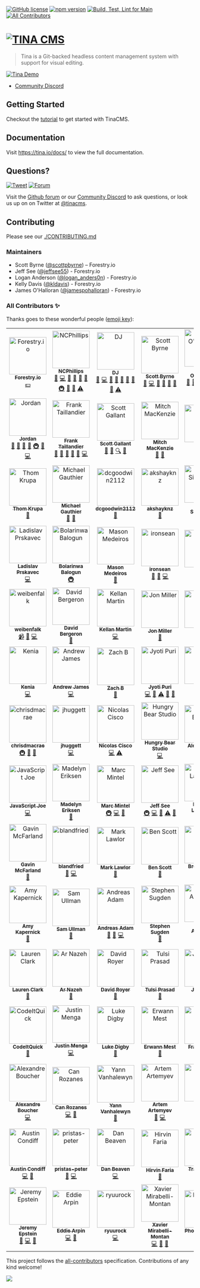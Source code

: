 [![GitHub license](https://img.shields.io/github/license/tinacms/tinacms?color=blue)](https://github.com/tinacms/tinacms/blob/main/LICENSE)
[![npm version](https://img.shields.io/npm/v/tinacms.svg?style=flat)](https://www.npmjs.com/package/tinacms)
[![Build, Test, Lint for Main](https://github.com/tinacms/tinacms/actions/workflows/main.yml/badge.svg?branch=main&event=push)](https://github.com/tinacms/tinacms/actions/workflows/main.yml)
[![All Contributors](https://img.shields.io/github/all-contributors/tinacms/tinacms?color=ec4815)](#contributors)

# [![TINA CMS](https://res.cloudinary.com/forestry-demo/image/upload/v1585234360/TinaCMS/TinaCMS.png 'Visit tinacms.org')](https://tina.io)

> Tina is a Git-backed headless content management system with support for visual editing.

[![Tina Demo](https://res.cloudinary.com/forestry-demo/video/upload/du_16,w_700,e_loop/v1571159974/tina-hero-demo.gif)](https://tina.io/)

- [Community Discord](https://discord.com/invite/zumN63Ybpf)

## Getting Started

Checkout the [tutorial](https://tina.io/docs/setup-overview/) to get started with TinaCMS.

## Documentation

Visit https://tina.io/docs/ to view the full documentation.

<!-- ## Development Process

See our [ROADMAP.md](https://github.com/tinacms/tinacms/blob/main/ROADMAP.md) to learn how the maintainers work. -->

## Questions?

[![Tweet](https://img.shields.io/twitter/url/http/shields.io.svg?style=social)](https://twitter.com/intent/tweet?url=https%3A%2F%2Ftinacms.org&text=I%20just%20checked%20out%20@tinacms%20on%20GitHub%20and%20it%20is%20sweet%21&hashtags=TinaCMS%2Cjamstack%2Cheadlesscms)
[![Forum](https://shields.io/github/discussions/tinacms/tinacms)](https://github.com/tinacms/tinacms/discussions)

Visit the [Github forum](https://github.com/tinacms/tinacms/discussions) or our [Community Discord](https://discord.com/invite/zumN63Ybpf) to ask questions, or look us up on on Twitter at [@tinacms](https://twitter.com/tinacms).

<!-- ## Changelog

Check the [CHANGELOG](./CHANGELOG.md) for the latest updates to TinaCMS.  -->

## Contributing

Please see our [./CONTRIBUTING.md](https://github.com/tinacms/tinacms/blob/main/CONTRIBUTING.md)

### Maintainers

- Scott Byrne ([@scottpbyrne](https://twitter.com/scottpbyrne)) – Forestry.io
- Jeff See ([@jeffsee55](https://github.com/jeffsee55)) - Forestry.io
- Logan Anderson ([@logan_anders0n](https://twitter.com/logan_anders0n)) - Forestry.io
- Kelly Davis ([@kldavis](https://github.com/kldavis4)) - Forestry.io
- James O'Halloran ([@jamespohalloran](https://github.com/jamespohalloran)) - Forestry.io


### All Contributors ✨

Thanks goes to these wonderful people ([emoji key](https://allcontributors.org/docs/en/emoji-key)):

<!-- ALL-CONTRIBUTORS-LIST:START - Do not remove or modify this section -->
<!-- prettier-ignore-start -->
<!-- markdownlint-disable -->
<table>
  <tbody>
    <tr>
      <td align="center"><a href="https://forestry.io"><img src="https://avatars3.githubusercontent.com/u/16868456?v=4?s=100" width="100px;" alt="Forestry.io"/><br /><sub><b>Forestry.io</b></sub></a><br /><a href="#financial-forestryio" title="Financial">💵</a></td>
      <td align="center"><a href="http://www.ncphi.com"><img src="https://avatars2.githubusercontent.com/u/824015?v=4?s=100" width="100px;" alt="NCPhillips"/><br /><sub><b>NCPhillips</b></sub></a><br /><a href="#projectManagement-ncphillips" title="Project Management">📆</a> <a href="https://github.com/tinacms/tinacms/commits?author=ncphillips" title="Code">💻</a> <a href="#blog-ncphillips" title="Blogposts">📝</a> <a href="https://github.com/tinacms/tinacms/issues?q=author%3Ancphillips" title="Bug reports">🐛</a> <a href="https://github.com/tinacms/tinacms/commits?author=ncphillips" title="Documentation">📖</a> <a href="#ideas-ncphillips" title="Ideas, Planning, & Feedback">🤔</a> <a href="#infra-ncphillips" title="Infrastructure (Hosting, Build-Tools, etc)">🚇</a> <a href="#maintenance-ncphillips" title="Maintenance">🚧</a> <a href="https://github.com/tinacms/tinacms/pulls?q=is%3Apr+reviewed-by%3Ancphillips" title="Reviewed Pull Requests">👀</a> <a href="https://github.com/tinacms/tinacms/commits?author=ncphillips" title="Tests">⚠️</a></td>
      <td align="center"><a href="https://github.com/dwalkr"><img src="https://avatars2.githubusercontent.com/u/15221702?v=4?s=100" width="100px;" alt="DJ"/><br /><sub><b>DJ</b></sub></a><br /><a href="#projectManagement-dwalkr" title="Project Management">📆</a> <a href="https://github.com/tinacms/tinacms/commits?author=dwalkr" title="Code">💻</a> <a href="#blog-dwalkr" title="Blogposts">📝</a> <a href="https://github.com/tinacms/tinacms/issues?q=author%3Adwalkr" title="Bug reports">🐛</a> <a href="https://github.com/tinacms/tinacms/commits?author=dwalkr" title="Documentation">📖</a> <a href="#ideas-dwalkr" title="Ideas, Planning, & Feedback">🤔</a> <a href="#maintenance-dwalkr" title="Maintenance">🚧</a> <a href="https://github.com/tinacms/tinacms/pulls?q=is%3Apr+reviewed-by%3Adwalkr" title="Reviewed Pull Requests">👀</a> <a href="https://github.com/tinacms/tinacms/commits?author=dwalkr" title="Tests">⚠️</a></td>
      <td align="center"><a href="http://scottbyrne.ca"><img src="https://avatars2.githubusercontent.com/u/5075484?v=4?s=100" width="100px;" alt="Scott Byrne"/><br /><sub><b>Scott Byrne</b></sub></a><br /><a href="#design-spbyrne" title="Design">🎨</a> <a href="https://github.com/tinacms/tinacms/commits?author=spbyrne" title="Code">💻</a> <a href="https://github.com/tinacms/tinacms/pulls?q=is%3Apr+reviewed-by%3Aspbyrne" title="Reviewed Pull Requests">👀</a> <a href="#maintenance-spbyrne" title="Maintenance">🚧</a> <a href="https://github.com/tinacms/tinacms/commits?author=spbyrne" title="Documentation">📖</a> <a href="#blog-spbyrne" title="Blogposts">📝</a></td>
      <td align="center"><a href="https://github.com/jamespohalloran"><img src="https://avatars1.githubusercontent.com/u/3323181?v=4?s=100" width="100px;" alt="James O'Halloran"/><br /><sub><b>James O'Halloran</b></sub></a><br /><a href="#projectManagement-jamespohalloran" title="Project Management">📆</a> <a href="https://github.com/tinacms/tinacms/issues?q=author%3Ajamespohalloran" title="Bug reports">🐛</a> <a href="#ideas-jamespohalloran" title="Ideas, Planning, & Feedback">🤔</a> <a href="#maintenance-jamespohalloran" title="Maintenance">🚧</a> <a href="https://github.com/tinacms/tinacms/pulls?q=is%3Apr+reviewed-by%3Ajamespohalloran" title="Reviewed Pull Requests">👀</a> <a href="https://github.com/tinacms/tinacms/commits?author=jamespohalloran" title="Tests">⚠️</a> <a href="https://github.com/tinacms/tinacms/commits?author=jamespohalloran" title="Code">💻</a> <a href="#blog-jamespohalloran" title="Blogposts">📝</a></td>
      <td align="center"><a href="http://www.kendallstrautman.com/"><img src="https://avatars3.githubusercontent.com/u/36613477?v=4?s=100" width="100px;" alt="Kendall Strautman"/><br /><sub><b>Kendall Strautman</b></sub></a><br /><a href="#design-kendallstrautman" title="Design">🎨</a> <a href="#projectManagement-kendallstrautman" title="Project Management">📆</a> <a href="https://github.com/tinacms/tinacms/issues?q=author%3Akendallstrautman" title="Bug reports">🐛</a> <a href="#ideas-kendallstrautman" title="Ideas, Planning, & Feedback">🤔</a> <a href="#maintenance-kendallstrautman" title="Maintenance">🚧</a> <a href="#talk-kendallstrautman" title="Talks">📢</a> <a href="https://github.com/tinacms/tinacms/pulls?q=is%3Apr+reviewed-by%3Akendallstrautman" title="Reviewed Pull Requests">👀</a> <a href="https://github.com/tinacms/tinacms/commits?author=kendallstrautman" title="Code">💻</a> <a href="#blog-kendallstrautman" title="Blogposts">📝</a></td>
      <td align="center"><a href="http://itsnwa.com"><img src="https://avatars1.githubusercontent.com/u/19958806?v=4?s=100" width="100px;" alt="Nichlas Wærnes Andersen"/><br /><sub><b>Nichlas Wærnes Andersen</b></sub></a><br /><a href="https://github.com/tinacms/tinacms/commits?author=itsnwa" title="Code">💻</a> <a href="#design-itsnwa" title="Design">🎨</a> <a href="#ideas-itsnwa" title="Ideas, Planning, & Feedback">🤔</a></td>
    </tr>
    <tr>
      <td align="center"><a href="https://github.com/jpatters"><img src="https://avatars1.githubusercontent.com/u/195614?v=4?s=100" width="100px;" alt="Jordan"/><br /><sub><b>Jordan</b></sub></a><br /><a href="#projectManagement-jpatters" title="Project Management">📆</a> <a href="#talk-jpatters" title="Talks">📢</a> <a href="#ideas-jpatters" title="Ideas, Planning, & Feedback">🤔</a> <a href="https://github.com/tinacms/tinacms/issues?q=author%3Ajpatters" title="Bug reports">🐛</a> <a href="#infra-jpatters" title="Infrastructure (Hosting, Build-Tools, etc)">🚇</a> <a href="https://github.com/tinacms/tinacms/commits?author=jpatters" title="Documentation">📖</a> <a href="https://github.com/tinacms/tinacms/commits?author=jpatters" title="Code">💻</a></td>
      <td align="center"><a href="https://frank.taillandier.me"><img src="https://avatars3.githubusercontent.com/u/103008?v=4?s=100" width="100px;" alt="Frank Taillandier"/><br /><sub><b>Frank Taillandier</b></sub></a><br /><a href="https://github.com/tinacms/tinacms/pulls?q=is%3Apr+reviewed-by%3ADirtyF" title="Reviewed Pull Requests">👀</a> <a href="https://github.com/tinacms/tinacms/commits?author=DirtyF" title="Documentation">📖</a> <a href="#projectManagement-DirtyF" title="Project Management">📆</a> <a href="#userTesting-DirtyF" title="User Testing">📓</a> <a href="https://github.com/tinacms/tinacms/issues?q=author%3ADirtyF" title="Bug reports">🐛</a> <a href="https://github.com/tinacms/tinacms/commits?author=DirtyF" title="Code">💻</a></td>
      <td align="center"><a href="http://forestry.io"><img src="https://avatars0.githubusercontent.com/u/776019?v=4?s=100" width="100px;" alt="Scott Gallant"/><br /><sub><b>Scott Gallant</b></sub></a><br /><a href="https://github.com/tinacms/tinacms/commits?author=scottgallant" title="Documentation">📖</a> <a href="#talk-scottgallant" title="Talks">📢</a> <a href="#fundingFinding-scottgallant" title="Funding Finding">🔍</a> <a href="#blog-scottgallant" title="Blogposts">📝</a></td>
      <td align="center"><a href="http://www.mitchmac.com"><img src="https://avatars2.githubusercontent.com/u/618212?v=4?s=100" width="100px;" alt="Mitch MacKenzie"/><br /><sub><b>Mitch MacKenzie</b></sub></a><br /><a href="#userTesting-mitchmac" title="User Testing">📓</a> <a href="#blog-mitchmac" title="Blogposts">📝</a></td>
      <td align="center"><a href="https://github.com/zacchg"><img src="https://avatars2.githubusercontent.com/u/46639997?v=4?s=100" width="100px;" alt="zacchg"/><br /><sub><b>zacchg</b></sub></a><br /><a href="#userTesting-zacchg" title="User Testing">📓</a></td>
      <td align="center"><a href="https://github.com/lyleunderwood"><img src="https://avatars0.githubusercontent.com/u/605824?v=4?s=100" width="100px;" alt="Lyle Underwood"/><br /><sub><b>Lyle Underwood</b></sub></a><br /><a href="https://github.com/tinacms/tinacms/issues?q=author%3Alyleunderwood" title="Bug reports">🐛</a> <a href="https://github.com/tinacms/tinacms/commits?author=lyleunderwood" title="Code">💻</a></td>
      <td align="center"><a href="https://github.com/Laura1111999"><img src="https://avatars3.githubusercontent.com/u/38682924?v=4?s=100" width="100px;" alt="Laura1111999"/><br /><sub><b>Laura1111999</b></sub></a><br /><a href="https://github.com/tinacms/tinacms/commits?author=Laura1111999" title="Documentation">📖</a></td>
    </tr>
    <tr>
      <td align="center"><a href="https://www.thomkrupa.com"><img src="https://avatars2.githubusercontent.com/u/8614811?v=4?s=100" width="100px;" alt="Thom Krupa"/><br /><sub><b>Thom Krupa</b></sub></a><br /><a href="#userTesting-thomkrupa" title="User Testing">📓</a></td>
      <td align="center"><a href="https://twitter.com/hypertextmike"><img src="https://avatars1.githubusercontent.com/u/120511?v=4?s=100" width="100px;" alt="Michael Gauthier"/><br /><sub><b>Michael Gauthier</b></sub></a><br /><a href="#userTesting-gauthierm" title="User Testing">📓</a> <a href="https://github.com/tinacms/tinacms/commits?author=gauthierm" title="Documentation">📖</a></td>
      <td align="center"><a href="https://github.com/dcgoodwin2112"><img src="https://avatars1.githubusercontent.com/u/4554388?v=4?s=100" width="100px;" alt="dcgoodwin2112"/><br /><sub><b>dcgoodwin2112</b></sub></a><br /><a href="https://github.com/tinacms/tinacms/commits?author=dcgoodwin2112" title="Documentation">📖</a></td>
      <td align="center"><a href="https://github.com/akshayknz"><img src="https://avatars3.githubusercontent.com/u/25759518?v=4?s=100" width="100px;" alt="akshayknz"/><br /><sub><b>akshayknz</b></sub></a><br /><a href="https://github.com/tinacms/tinacms/commits?author=akshayknz" title="Documentation">📖</a></td>
      <td align="center"><a href="http://www.10up.com"><img src="https://avatars0.githubusercontent.com/u/2676022?v=4?s=100" width="100px;" alt="Adam Silverstein"/><br /><sub><b>Adam Silverstein</b></sub></a><br /><a href="https://github.com/tinacms/tinacms/commits?author=adamsilverstein" title="Documentation">📖</a></td>
      <td align="center"><a href="http://www.bradmcgonigle.com"><img src="https://avatars0.githubusercontent.com/u/115338?v=4?s=100" width="100px;" alt="Brad McGonigle"/><br /><sub><b>Brad McGonigle</b></sub></a><br /><a href="https://github.com/tinacms/tinacms/commits?author=BradMcGonigle" title="Code">💻</a></td>
      <td align="center"><a href="http://jake.cx"><img src="https://avatars2.githubusercontent.com/u/601264?v=4?s=100" width="100px;" alt="Jake Coxon"/><br /><sub><b>Jake Coxon</b></sub></a><br /><a href="https://github.com/tinacms/tinacms/commits?author=JakeCoxon" title="Code">💻</a></td>
    </tr>
    <tr>
      <td align="center"><a href="http://www.prskavec.net"><img src="https://avatars3.githubusercontent.com/u/100356?v=4?s=100" width="100px;" alt="Ladislav Prskavec"/><br /><sub><b>Ladislav Prskavec</b></sub></a><br /><a href="https://github.com/tinacms/tinacms/commits?author=abtris" title="Code">💻</a></td>
      <td align="center"><a href="https://github.com/bolariin"><img src="https://avatars1.githubusercontent.com/u/24629960?v=4?s=100" width="100px;" alt="Bolarinwa Balogun"/><br /><sub><b>Bolarinwa Balogun</b></sub></a><br /><a href="#infra-bolariin" title="Infrastructure (Hosting, Build-Tools, etc)">🚇</a></td>
      <td align="center"><a href="http://metamas.com"><img src="https://avatars2.githubusercontent.com/u/2520253?v=4?s=100" width="100px;" alt="Mason Medeiros"/><br /><sub><b>Mason Medeiros</b></sub></a><br /><a href="#userTesting-metamas" title="User Testing">📓</a></td>
      <td align="center"><a href="https://github.com/IronSean"><img src="https://avatars3.githubusercontent.com/u/1960190?v=4?s=100" width="100px;" alt="ironsean"/><br /><sub><b>ironsean</b></sub></a><br /><a href="#userTesting-IronSean" title="User Testing">📓</a> <a href="https://github.com/tinacms/tinacms/commits?author=IronSean" title="Documentation">📖</a> <a href="https://github.com/tinacms/tinacms/commits?author=IronSean" title="Code">💻</a></td>
      <td align="center"><a href="https://github.com/kypp"><img src="https://avatars1.githubusercontent.com/u/4457071?v=4?s=100" width="100px;" alt="kyp"/><br /><sub><b>kyp</b></sub></a><br /><a href="https://github.com/tinacms/tinacms/issues?q=author%3Akypp" title="Bug reports">🐛</a></td>
      <td align="center"><a href="https://github.com/smashercosmo"><img src="https://avatars0.githubusercontent.com/u/273283?v=4?s=100" width="100px;" alt="Vladislav Shkodin"/><br /><sub><b>Vladislav Shkodin</b></sub></a><br /><a href="https://github.com/tinacms/tinacms/issues?q=author%3Asmashercosmo" title="Bug reports">🐛</a></td>
      <td align="center"><a href="https://github.com/maciekgrzybek"><img src="https://avatars2.githubusercontent.com/u/16546428?v=4?s=100" width="100px;" alt="maciek_grzybek"/><br /><sub><b>maciek_grzybek</b></sub></a><br /><a href="#ideas-maciekgrzybek" title="Ideas, Planning, & Feedback">🤔</a> <a href="https://github.com/tinacms/tinacms/commits?author=maciekgrzybek" title="Code">💻</a> <a href="#infra-maciekgrzybek" title="Infrastructure (Hosting, Build-Tools, etc)">🚇</a></td>
    </tr>
    <tr>
      <td align="center"><a href="https://github.com/weibenfalk"><img src="https://avatars1.githubusercontent.com/u/11212270?v=4?s=100" width="100px;" alt="weibenfalk"/><br /><sub><b>weibenfalk</b></sub></a><br /><a href="#video-weibenfalk" title="Videos">📹</a> <a href="#blog-weibenfalk" title="Blogposts">📝</a> <a href="https://github.com/tinacms/tinacms/commits?author=weibenfalk" title="Code">💻</a></td>
      <td align="center"><a href="https://github.com/SceptreData"><img src="https://avatars2.githubusercontent.com/u/15841748?v=4?s=100" width="100px;" alt="David Bergeron"/><br /><sub><b>David Bergeron</b></sub></a><br /><a href="https://github.com/tinacms/tinacms/issues?q=author%3ASceptreData" title="Bug reports">🐛</a></td>
      <td align="center"><a href="http://kellanmartin.com"><img src="https://avatars1.githubusercontent.com/u/17299952?v=4?s=100" width="100px;" alt="Kellan Martin"/><br /><sub><b>Kellan Martin</b></sub></a><br /><a href="https://github.com/tinacms/tinacms/commits?author=Spraynard" title="Code">💻</a></td>
      <td align="center"><a href="https://github.com/jonmiller0"><img src="https://avatars1.githubusercontent.com/u/22771842?v=4?s=100" width="100px;" alt="Jon Miller"/><br /><sub><b>Jon Miller</b></sub></a><br /><a href="#ideas-jonmiller0" title="Ideas, Planning, & Feedback">🤔</a></td>
      <td align="center"><a href="https://pcast01.github.io/"><img src="https://avatars1.githubusercontent.com/u/1172644?v=4?s=100" width="100px;" alt="Paul"/><br /><sub><b>Paul</b></sub></a><br /><a href="https://github.com/tinacms/tinacms/issues?q=author%3Apcast01" title="Bug reports">🐛</a></td>
      <td align="center"><a href="https://github.com/chriswillsflannery"><img src="https://avatars3.githubusercontent.com/u/6463453?v=4?s=100" width="100px;" alt="Chris Flannery"/><br /><sub><b>Chris Flannery</b></sub></a><br /><a href="https://github.com/tinacms/tinacms/commits?author=chriswillsflannery" title="Code">💻</a> <a href="https://github.com/tinacms/tinacms/commits?author=chriswillsflannery" title="Documentation">📖</a></td>
      <td align="center"><a href="https://github.com/JeffersonBledsoe"><img src="https://avatars1.githubusercontent.com/u/30210785?v=4?s=100" width="100px;" alt="Jefferson Bledsoe"/><br /><sub><b>Jefferson Bledsoe</b></sub></a><br /><a href="https://github.com/tinacms/tinacms/commits?author=JeffersonBledsoe" title="Tests">⚠️</a> <a href="https://github.com/tinacms/tinacms/commits?author=JeffersonBledsoe" title="Documentation">📖</a></td>
    </tr>
    <tr>
      <td align="center"><a href="https://github.com/kenniaa"><img src="https://avatars2.githubusercontent.com/u/14225265?v=4?s=100" width="100px;" alt="Kenia"/><br /><sub><b>Kenia</b></sub></a><br /><a href="https://github.com/tinacms/tinacms/commits?author=kenniaa" title="Code">💻</a></td>
      <td align="center"><a href="https://andrewjames.dev"><img src="https://avatars3.githubusercontent.com/u/13269277?v=4?s=100" width="100px;" alt="Andrew James"/><br /><sub><b>Andrew James</b></sub></a><br /><a href="https://github.com/tinacms/tinacms/commits?author=andrew-t-james" title="Code">💻</a></td>
      <td align="center"><a href="https://github.com/brooksztb"><img src="https://avatars3.githubusercontent.com/u/31398142?v=4?s=100" width="100px;" alt="Zach B"/><br /><sub><b>Zach B</b></sub></a><br /><a href="#talk-brooksztb" title="Talks">📢</a></td>
      <td align="center"><a href="https://github.com/jpuri"><img src="https://avatars0.githubusercontent.com/u/2182307?v=4?s=100" width="100px;" alt="Jyoti Puri"/><br /><sub><b>Jyoti Puri</b></sub></a><br /><a href="https://github.com/tinacms/tinacms/commits?author=jpuri" title="Code">💻</a> <a href="https://github.com/tinacms/tinacms/pulls?q=is%3Apr+reviewed-by%3Ajpuri" title="Reviewed Pull Requests">👀</a> <a href="https://github.com/tinacms/tinacms/commits?author=jpuri" title="Tests">⚠️</a> <a href="#maintenance-jpuri" title="Maintenance">🚧</a> <a href="https://github.com/tinacms/tinacms/issues?q=author%3Ajpuri" title="Bug reports">🐛</a></td>
      <td align="center"><a href="https://github.com/nibtime"><img src="https://avatars2.githubusercontent.com/u/52962482?v=4?s=100" width="100px;" alt="nibtime"/><br /><sub><b>nibtime</b></sub></a><br /><a href="https://github.com/tinacms/tinacms/commits?author=nibtime" title="Code">💻</a> <a href="https://github.com/tinacms/tinacms/issues?q=author%3Anibtime" title="Bug reports">🐛</a></td>
      <td align="center"><a href="http://doyoubuzz.com/johan-soulet"><img src="https://avatars0.githubusercontent.com/u/2269599?v=4?s=100" width="100px;" alt="Johan Soulet"/><br /><sub><b>Johan Soulet</b></sub></a><br /><a href="https://github.com/tinacms/tinacms/commits?author=jsoulet" title="Code">💻</a> <a href="https://github.com/tinacms/tinacms/issues?q=author%3Ajsoulet" title="Bug reports">🐛</a></td>
      <td align="center"><a href="https://github.com/cleitonper"><img src="https://avatars1.githubusercontent.com/u/13934790?v=4?s=100" width="100px;" alt="Cleiton Pereira"/><br /><sub><b>Cleiton Pereira</b></sub></a><br /><a href="https://github.com/tinacms/tinacms/issues?q=author%3Acleitonper" title="Bug reports">🐛</a> <a href="#ideas-cleitonper" title="Ideas, Planning, & Feedback">🤔</a></td>
    </tr>
    <tr>
      <td align="center"><a href="https://github.com/chrisdmacrae"><img src="https://avatars2.githubusercontent.com/u/6855186?v=4?s=100" width="100px;" alt="chrisdmacrae"/><br /><sub><b>chrisdmacrae</b></sub></a><br /><a href="#infra-chrisdmacrae" title="Infrastructure (Hosting, Build-Tools, etc)">🚇</a> <a href="#question-chrisdmacrae" title="Answering Questions">💬</a> <a href="#ideas-chrisdmacrae" title="Ideas, Planning, & Feedback">🤔</a></td>
      <td align="center"><a href="https://github.com/jhuggett"><img src="https://avatars2.githubusercontent.com/u/59655877?v=4?s=100" width="100px;" alt="jhuggett"/><br /><sub><b>jhuggett</b></sub></a><br /><a href="https://github.com/tinacms/tinacms/commits?author=jhuggett" title="Code">💻</a></td>
      <td align="center"><a href="https://www.nckweb.com.ar"><img src="https://avatars0.githubusercontent.com/u/174561?v=4?s=100" width="100px;" alt="Nicolas Cisco"/><br /><sub><b>Nicolas Cisco</b></sub></a><br /><a href="https://github.com/tinacms/tinacms/commits?author=NickCis" title="Code">💻</a> <a href="https://github.com/tinacms/tinacms/commits?author=NickCis" title="Tests">⚠️</a></td>
      <td align="center"><a href="https://www.hungrybearstudio.com/"><img src="https://avatars1.githubusercontent.com/u/22930449?v=4?s=100" width="100px;" alt="Hungry Bear Studio"/><br /><sub><b>Hungry Bear Studio</b></sub></a><br /><a href="https://github.com/tinacms/tinacms/commits?author=molebox" title="Code">💻</a></td>
      <td align="center"><a href="https://github.com/alexbarbato"><img src="https://avatars1.githubusercontent.com/u/23562192?v=4?s=100" width="100px;" alt="Alex Barbato"/><br /><sub><b>Alex Barbato</b></sub></a><br /><a href="https://github.com/tinacms/tinacms/commits?author=alexbarbato" title="Code">💻</a></td>
      <td align="center"><a href="http://danitulp.nl"><img src="https://avatars3.githubusercontent.com/u/18421761?v=4?s=100" width="100px;" alt="Dani Tulp"/><br /><sub><b>Dani Tulp</b></sub></a><br /><a href="https://github.com/tinacms/tinacms/commits?author=DaniTulp" title="Code">💻</a> <a href="#ideas-DaniTulp" title="Ideas, Planning, & Feedback">🤔</a> <a href="https://github.com/tinacms/tinacms/commits?author=DaniTulp" title="Documentation">📖</a></td>
      <td align="center"><a href="https://github.com/PaulBunker"><img src="https://avatars1.githubusercontent.com/u/1537408?v=4?s=100" width="100px;" alt="PaulBunker"/><br /><sub><b>PaulBunker</b></sub></a><br /><a href="https://github.com/tinacms/tinacms/commits?author=PaulBunker" title="Code">💻</a></td>
    </tr>
    <tr>
      <td align="center"><a href="https://joeprevite.com"><img src="https://avatars3.githubusercontent.com/u/3806031?v=4?s=100" width="100px;" alt="JavaScript Joe"/><br /><sub><b>JavaScript Joe</b></sub></a><br /><a href="https://github.com/tinacms/tinacms/commits?author=jsjoeio" title="Code">💻</a></td>
      <td align="center"><a href="https://www.madelyneriksen.com"><img src="https://avatars3.githubusercontent.com/u/36825510?v=4?s=100" width="100px;" alt="Madelyn Eriksen"/><br /><sub><b>Madelyn Eriksen</b></sub></a><br /><a href="#blog-madelyneriksen" title="Blogposts">📝</a></td>
      <td align="center"><a href="http://www.mintel.me"><img src="https://avatars1.githubusercontent.com/u/4574612?v=4?s=100" width="100px;" alt="Marc Mintel"/><br /><sub><b>Marc Mintel</b></sub></a><br /><a href="#infra-mmintel" title="Infrastructure (Hosting, Build-Tools, etc)">🚇</a> <a href="https://github.com/tinacms/tinacms/commits?author=mmintel" title="Code">💻</a> <a href="https://github.com/tinacms/tinacms/issues?q=author%3Ammintel" title="Bug reports">🐛</a></td>
      <td align="center"><a href="http://forestry.io"><img src="https://avatars3.githubusercontent.com/u/5414297?v=4?s=100" width="100px;" alt="Jeff See"/><br /><sub><b>Jeff See</b></sub></a><br /><a href="#infra-jeffsee55" title="Infrastructure (Hosting, Build-Tools, etc)">🚇</a> <a href="https://github.com/tinacms/tinacms/commits?author=jeffsee55" title="Code">💻</a> <a href="#maintenance-jeffsee55" title="Maintenance">🚧</a> <a href="https://github.com/tinacms/tinacms/commits?author=jeffsee55" title="Tests">⚠️</a> <a href="https://github.com/tinacms/tinacms/pulls?q=is%3Apr+reviewed-by%3Ajeffsee55" title="Reviewed Pull Requests">👀</a></td>
      <td align="center"><a href="https://github.com/blandfried-magellan"><img src="https://avatars3.githubusercontent.com/u/38441047?v=4?s=100" width="100px;" alt="Brandon Landfried"/><br /><sub><b>Brandon Landfried</b></sub></a><br /><a href="https://github.com/tinacms/tinacms/issues?q=author%3Ablandfried-magellan" title="Bug reports">🐛</a></td>
      <td align="center"><a href="https://github.com/chaddjohnson"><img src="https://avatars0.githubusercontent.com/u/676134?v=4?s=100" width="100px;" alt="Chad Johnson"/><br /><sub><b>Chad Johnson</b></sub></a><br /><a href="https://github.com/tinacms/tinacms/issues?q=author%3Achaddjohnson" title="Bug reports">🐛</a></td>
      <td align="center"><a href="https://xoe.solutions"><img src="https://avatars0.githubusercontent.com/u/7548295?v=4?s=100" width="100px;" alt="David Arnold"/><br /><sub><b>David Arnold</b></sub></a><br /><a href="#ideas-blaggacao" title="Ideas, Planning, & Feedback">🤔</a></td>
    </tr>
    <tr>
      <td align="center"><a href="https://gavinmcfarland.co.uk/"><img src="https://avatars1.githubusercontent.com/u/5551?v=4?s=100" width="100px;" alt="Gavin McFarland"/><br /><sub><b>Gavin McFarland</b></sub></a><br /><a href="https://github.com/tinacms/tinacms/issues?q=author%3Alimitlessloop" title="Bug reports">🐛</a></td>
      <td align="center"><a href="https://github.com/blandfried"><img src="https://avatars1.githubusercontent.com/u/1953556?v=4?s=100" width="100px;" alt="blandfried"/><br /><sub><b>blandfried</b></sub></a><br /><a href="https://github.com/tinacms/tinacms/issues?q=author%3Ablandfried" title="Bug reports">🐛</a> <a href="https://github.com/tinacms/tinacms/commits?author=blandfried" title="Code">💻</a></td>
      <td align="center"><a href="https://github.com/marklawlor"><img src="https://avatars1.githubusercontent.com/u/3946701?v=4?s=100" width="100px;" alt="Mark Lawlor"/><br /><sub><b>Mark Lawlor</b></sub></a><br /><a href="#ideas-marklawlor" title="Ideas, Planning, & Feedback">🤔</a></td>
      <td align="center"><a href="https://github.com/BPScott"><img src="https://avatars0.githubusercontent.com/u/227292?v=4?s=100" width="100px;" alt="Ben Scott"/><br /><sub><b>Ben Scott</b></sub></a><br /><a href="https://github.com/tinacms/tinacms/pulls?q=is%3Apr+reviewed-by%3ABPScott" title="Reviewed Pull Requests">👀</a></td>
      <td align="center"><a href="https://github.com/mittonface"><img src="https://avatars2.githubusercontent.com/u/5082908?v=4?s=100" width="100px;" alt="Brent Mitton"/><br /><sub><b>Brent Mitton</b></sub></a><br /><a href="https://github.com/tinacms/tinacms/commits?author=mittonface" title="Code">💻</a> <a href="https://github.com/tinacms/tinacms/commits?author=mittonface" title="Documentation">📖</a></td>
      <td align="center"><a href="https://github.com/clnmcgrw"><img src="https://avatars2.githubusercontent.com/u/5896972?v=4?s=100" width="100px;" alt="Colin McGraw"/><br /><sub><b>Colin McGraw</b></sub></a><br /><a href="https://github.com/tinacms/tinacms/commits?author=clnmcgrw" title="Documentation">📖</a></td>
      <td align="center"><a href="https://bshack.dev"><img src="https://avatars0.githubusercontent.com/u/1447644?v=4?s=100" width="100px;" alt="Brandon Shackelford"/><br /><sub><b>Brandon Shackelford</b></sub></a><br /><a href="https://github.com/tinacms/tinacms/commits?author=bshackelford" title="Code">💻</a> <a href="https://github.com/tinacms/tinacms/issues?q=author%3Abshackelford" title="Bug reports">🐛</a></td>
    </tr>
    <tr>
      <td align="center"><a href="https://amyskapers.dev"><img src="https://avatars2.githubusercontent.com/u/15953185?v=4?s=100" width="100px;" alt="Amy Kapernick"/><br /><sub><b>Amy Kapernick</b></sub></a><br /><a href="https://github.com/tinacms/tinacms/issues?q=author%3Aamykapernick" title="Bug reports">🐛</a></td>
      <td align="center"><a href="http://samullman.com"><img src="https://avatars3.githubusercontent.com/u/10147333?v=4?s=100" width="100px;" alt="Sam Ullman"/><br /><sub><b>Sam Ullman</b></sub></a><br /><a href="https://github.com/tinacms/tinacms/issues?q=author%3Asamullman" title="Bug reports">🐛</a></td>
      <td align="center"><a href="https://pixelmord.github.io"><img src="https://avatars2.githubusercontent.com/u/224168?v=4?s=100" width="100px;" alt="Andreas Adam"/><br /><sub><b>Andreas Adam</b></sub></a><br /><a href="#ideas-pixelmord" title="Ideas, Planning, & Feedback">🤔</a> <a href="https://github.com/tinacms/tinacms/commits?author=pixelmord" title="Documentation">📖</a> <a href="https://github.com/tinacms/tinacms/commits?author=pixelmord" title="Code">💻</a></td>
      <td align="center"><a href="http://stephensugden.com"><img src="https://avatars3.githubusercontent.com/u/82634?v=4?s=100" width="100px;" alt="Stephen Sugden"/><br /><sub><b>Stephen Sugden</b></sub></a><br /><a href="https://github.com/tinacms/tinacms/commits?author=grncdr" title="Documentation">📖</a></td>
      <td align="center"><a href="https://www.logan.bio"><img src="https://avatars2.githubusercontent.com/u/43075109?v=4?s=100" width="100px;" alt="Logan Anderson"/><br /><sub><b>Logan Anderson</b></sub></a><br /><a href="https://github.com/tinacms/tinacms/commits?author=logan-anderson" title="Code">💻</a></td>
      <td align="center"><a href="https://github.com/isabellabrookes"><img src="https://avatars1.githubusercontent.com/u/12928252?v=4?s=100" width="100px;" alt="Isabella Brookes"/><br /><sub><b>Isabella Brookes</b></sub></a><br /><a href="https://github.com/tinacms/tinacms/commits?author=isabellabrookes" title="Code">💻</a></td>
      <td align="center"><a href="https://github.com/sakulstra"><img src="https://avatars3.githubusercontent.com/u/4396533?v=4?s=100" width="100px;" alt="Lukas Strassel"/><br /><sub><b>Lukas Strassel</b></sub></a><br /><a href="https://github.com/tinacms/tinacms/commits?author=sakulstra" title="Code">💻</a> <a href="https://github.com/tinacms/tinacms/commits?author=sakulstra" title="Documentation">📖</a></td>
    </tr>
    <tr>
      <td align="center"><a href="http://laurenclark.io"><img src="https://avatars1.githubusercontent.com/u/5822683?v=4?s=100" width="100px;" alt="Lauren Clark"/><br /><sub><b>Lauren Clark</b></sub></a><br /><a href="https://github.com/tinacms/tinacms/commits?author=laurenclark" title="Documentation">📖</a></td>
      <td align="center"><a href="http://Nazeh.me"><img src="https://avatars0.githubusercontent.com/u/40009100?v=4?s=100" width="100px;" alt="Ar Nazeh"/><br /><sub><b>Ar Nazeh</b></sub></a><br /><a href="https://github.com/tinacms/tinacms/commits?author=Nazeh" title="Documentation">📖</a></td>
      <td align="center"><a href="https://www.davidroyer.me/"><img src="https://avatars3.githubusercontent.com/u/8834693?v=4?s=100" width="100px;" alt="David Royer"/><br /><sub><b>David Royer</b></sub></a><br /><a href="https://github.com/tinacms/tinacms/commits?author=davidroyer" title="Documentation">📖</a></td>
      <td align="center"><a href="http://heytulsiprasad.now.sh"><img src="https://avatars2.githubusercontent.com/u/52394293?v=4?s=100" width="100px;" alt="Tulsi Prasad"/><br /><sub><b>Tulsi Prasad</b></sub></a><br /><a href="https://github.com/tinacms/tinacms/commits?author=heytulsiprasad" title="Documentation">📖</a></td>
      <td align="center"><a href="https://jan.vlnas.cz/"><img src="https://avatars3.githubusercontent.com/u/616767?v=4?s=100" width="100px;" alt="Jan Vlnas"/><br /><sub><b>Jan Vlnas</b></sub></a><br /><a href="https://github.com/tinacms/tinacms/commits?author=jnv" title="Documentation">📖</a></td>
      <td align="center"><a href="http://www.omarcostahamido.com"><img src="https://avatars0.githubusercontent.com/u/18335360?v=4?s=100" width="100px;" alt="Omar Costa Hamido"/><br /><sub><b>Omar Costa Hamido</b></sub></a><br /><a href="https://github.com/tinacms/tinacms/commits?author=omarcostahamido" title="Documentation">📖</a> <a href="https://github.com/tinacms/tinacms/issues?q=author%3Aomarcostahamido" title="Bug reports">🐛</a></td>
      <td align="center"><a href="https://kedskeds.herokuapp.com"><img src="https://avatars3.githubusercontent.com/u/19883983?v=4?s=100" width="100px;" alt="Kelsey Edelstein"/><br /><sub><b>Kelsey Edelstein</b></sub></a><br /><a href="https://github.com/tinacms/tinacms/commits?author=kedskeds" title="Documentation">📖</a></td>
    </tr>
    <tr>
      <td align="center"><a href="https://github.com/CodeItQuick"><img src="https://avatars3.githubusercontent.com/u/10291643?v=4?s=100" width="100px;" alt="CodeItQuick"/><br /><sub><b>CodeItQuick</b></sub></a><br /><a href="https://github.com/tinacms/tinacms/issues?q=author%3ACodeItQuick" title="Bug reports">🐛</a></td>
      <td align="center"><a href="https://github.com/mixja"><img src="https://avatars1.githubusercontent.com/u/3351083?v=4?s=100" width="100px;" alt="Justin Menga"/><br /><sub><b>Justin Menga</b></sub></a><br /><a href="https://github.com/tinacms/tinacms/commits?author=mixja" title="Code">💻</a></td>
      <td align="center"><a href="https://github.com/lukedigby"><img src="https://avatars1.githubusercontent.com/u/8407264?v=4?s=100" width="100px;" alt="Luke Digby"/><br /><sub><b>Luke Digby</b></sub></a><br /><a href="https://github.com/tinacms/tinacms/commits?author=lukedigby" title="Documentation">📖</a></td>
      <td align="center"><a href="http://kud.io"><img src="https://avatars3.githubusercontent.com/u/655838?v=4?s=100" width="100px;" alt="Erwann Mest"/><br /><sub><b>Erwann Mest</b></sub></a><br /><a href="https://github.com/tinacms/tinacms/commits?author=kud" title="Documentation">📖</a></td>
      <td align="center"><a href="https://franknoirot.co"><img src="https://avatars3.githubusercontent.com/u/23481541?v=4?s=100" width="100px;" alt="Frank Noirot"/><br /><sub><b>Frank Noirot</b></sub></a><br /><a href="https://github.com/tinacms/tinacms/commits?author=franknoirot" title="Documentation">📖</a></td>
      <td align="center"><a href="https://peerigon.com"><img src="https://avatars3.githubusercontent.com/u/1446082?v=4?s=100" width="100px;" alt="Matthias"/><br /><sub><b>Matthias</b></sub></a><br /><a href="https://github.com/tinacms/tinacms/commits?author=matthaias" title="Documentation">📖</a></td>
      <td align="center"><a href="https://github.com/croutonn"><img src="https://avatars1.githubusercontent.com/u/68943932?v=4?s=100" width="100px;" alt="crouton"/><br /><sub><b>crouton</b></sub></a><br /><a href="https://github.com/tinacms/tinacms/issues?q=author%3Acroutonn" title="Bug reports">🐛</a></td>
    </tr>
    <tr>
      <td align="center"><a href="https://github.com/alexbchr"><img src="https://avatars3.githubusercontent.com/u/3542313?v=4?s=100" width="100px;" alt="Alexandre Boucher"/><br /><sub><b>Alexandre Boucher</b></sub></a><br /><a href="https://github.com/tinacms/tinacms/commits?author=alexbchr" title="Code">💻</a></td>
      <td align="center"><a href="http://www.canrozanes.com"><img src="https://avatars1.githubusercontent.com/u/37912128?v=4?s=100" width="100px;" alt="Can Rozanes"/><br /><sub><b>Can Rozanes</b></sub></a><br /><a href="https://github.com/tinacms/tinacms/commits?author=canrozanes" title="Code">💻</a> <a href="#ideas-canrozanes" title="Ideas, Planning, & Feedback">🤔</a></td>
      <td align="center"><a href="https://github.com/yannvanhalewyn"><img src="https://avatars2.githubusercontent.com/u/11170603?v=4?s=100" width="100px;" alt="Yann Vanhalewyn"/><br /><sub><b>Yann Vanhalewyn</b></sub></a><br /><a href="https://github.com/tinacms/tinacms/issues?q=author%3Ayannvanhalewyn" title="Bug reports">🐛</a></td>
      <td align="center"><a href="https://github.com/c58"><img src="https://avatars2.githubusercontent.com/u/1871220?v=4?s=100" width="100px;" alt="Artem Artemyev"/><br /><sub><b>Artem Artemyev</b></sub></a><br /><a href="https://github.com/tinacms/tinacms/issues?q=author%3Ac58" title="Bug reports">🐛</a> <a href="https://github.com/tinacms/tinacms/commits?author=c58" title="Code">💻</a></td>
      <td align="center"><a href="http://lachlanmckay.com"><img src="https://avatars0.githubusercontent.com/u/14341953?v=4?s=100" width="100px;" alt="Lachlan McKay"/><br /><sub><b>Lachlan McKay</b></sub></a><br /><a href="https://github.com/tinacms/tinacms/commits?author=sneyed" title="Code">💻</a> <a href="https://github.com/tinacms/tinacms/issues?q=author%3Asneyed" title="Bug reports">🐛</a></td>
      <td align="center"><a href="https://github.com/zenflow"><img src="https://avatars1.githubusercontent.com/u/3198597?v=4?s=100" width="100px;" alt="Matthew Francis Brunetti"/><br /><sub><b>Matthew Francis Brunetti</b></sub></a><br /><a href="https://github.com/tinacms/tinacms/commits?author=zenflow" title="Code">💻</a> <a href="https://github.com/tinacms/tinacms/issues?q=author%3Azenflow" title="Bug reports">🐛</a></td>
      <td align="center"><a href="https://joeinn.es"><img src="https://avatars2.githubusercontent.com/u/4704069?v=4?s=100" width="100px;" alt="Joe Innes"/><br /><sub><b>Joe Innes</b></sub></a><br /><a href="https://github.com/tinacms/tinacms/commits?author=joeinnes" title="Documentation">📖</a> <a href="https://github.com/tinacms/tinacms/commits?author=joeinnes" title="Code">💻</a></td>
    </tr>
    <tr>
      <td align="center"><a href="http://www.austincondiff.com"><img src="https://avatars0.githubusercontent.com/u/806104?v=4?s=100" width="100px;" alt="Austin Condiff"/><br /><sub><b>Austin Condiff</b></sub></a><br /><a href="https://github.com/tinacms/tinacms/commits?author=austincondiff" title="Code">💻</a> <a href="#ideas-austincondiff" title="Ideas, Planning, & Feedback">🤔</a></td>
      <td align="center"><a href="https://twitter.com/pristas_peter"><img src="https://avatars.githubusercontent.com/u/9489687?v=4?s=100" width="100px;" alt="pristas-peter"/><br /><sub><b>pristas-peter</b></sub></a><br /><a href="https://github.com/tinacms/tinacms/issues?q=author%3Apristas-peter" title="Bug reports">🐛</a> <a href="https://github.com/tinacms/tinacms/commits?author=pristas-peter" title="Code">💻</a></td>
      <td align="center"><a href="http://www.danbeaven.com"><img src="https://avatars.githubusercontent.com/u/6131721?v=4?s=100" width="100px;" alt="Dan Beaven"/><br /><sub><b>Dan Beaven</b></sub></a><br /><a href="https://github.com/tinacms/tinacms/commits?author=Pingid" title="Code">💻</a></td>
      <td align="center"><a href="https://hirvinfaria.dev"><img src="https://avatars.githubusercontent.com/u/42902087?v=4?s=100" width="100px;" alt="Hirvin Faria"/><br /><sub><b>Hirvin Faria</b></sub></a><br /><a href="https://github.com/tinacms/tinacms/commits?author=hirvin-faria" title="Documentation">📖</a></td>
      <td align="center"><a href="https://travismiller.com/"><img src="https://avatars.githubusercontent.com/u/494017?v=4?s=100" width="100px;" alt="Travis Miller"/><br /><sub><b>Travis Miller</b></sub></a><br /><a href="https://github.com/tinacms/tinacms/commits?author=travismiller" title="Code">💻</a></td>
      <td align="center"><a href="https://github.com/Enigmatical"><img src="https://avatars.githubusercontent.com/u/1699544?v=4?s=100" width="100px;" alt="Chris Davis"/><br /><sub><b>Chris Davis</b></sub></a><br /><a href="https://github.com/tinacms/tinacms/commits?author=Enigmatical" title="Code">💻</a> <a href="#maintenance-Enigmatical" title="Maintenance">🚧</a> <a href="https://github.com/tinacms/tinacms/commits?author=Enigmatical" title="Tests">⚠️</a> <a href="https://github.com/tinacms/tinacms/pulls?q=is%3Apr+reviewed-by%3AEnigmatical" title="Reviewed Pull Requests">👀</a></td>
      <td align="center"><a href="https://saintmalik.me"><img src="https://avatars.githubusercontent.com/u/37118134?v=4?s=100" width="100px;" alt="SaintMalik"/><br /><sub><b>SaintMalik</b></sub></a><br /><a href="https://github.com/tinacms/tinacms/commits?author=saintmalik" title="Documentation">📖</a></td>
    </tr>
    <tr>
      <td align="center"><a href="http://greenash.net.au/"><img src="https://avatars.githubusercontent.com/u/79373?v=4?s=100" width="100px;" alt="Jeremy Epstein"/><br /><sub><b>Jeremy Epstein</b></sub></a><br /><a href="https://github.com/tinacms/tinacms/commits?author=Jaza" title="Documentation">📖</a> <a href="https://github.com/tinacms/tinacms/commits?author=Jaza" title="Code">💻</a> <a href="#plugin-Jaza" title="Plugin/utility libraries">🔌</a></td>
      <td align="center"><a href="https://github.com/arpi0003"><img src="https://avatars.githubusercontent.com/u/1330417?v=4?s=100" width="100px;" alt="Eddie Arpin"/><br /><sub><b>Eddie Arpin</b></sub></a><br /><a href="https://github.com/tinacms/tinacms/commits?author=arpi0003" title="Code">💻</a> <a href="https://github.com/tinacms/tinacms/issues?q=author%3Aarpi0003" title="Bug reports">🐛</a></td>
      <td align="center"><a href="https://github.com/Ryuurock"><img src="https://avatars.githubusercontent.com/u/25604544?v=4?s=100" width="100px;" alt="ryuurock"/><br /><sub><b>ryuurock</b></sub></a><br /><a href="https://github.com/tinacms/tinacms/commits?author=Ryuurock" title="Code">💻</a></td>
      <td align="center"><a href="https://github.com/xaviemirmon"><img src="https://avatars.githubusercontent.com/u/5609840?v=4?s=100" width="100px;" alt="Xavier Mirabelli-Montan"/><br /><sub><b>Xavier Mirabelli-Montan</b></sub></a><br /><a href="https://github.com/tinacms/tinacms/commits?author=xaviemirmon" title="Code">💻</a> <a href="https://github.com/tinacms/tinacms/issues?q=author%3Axaviemirmon" title="Bug reports">🐛</a> <a href="#ideas-xaviemirmon" title="Ideas, Planning, & Feedback">🤔</a></td>
      <td align="center"><a href="https://github.com/Phoenix-Alpha"><img src="https://avatars.githubusercontent.com/u/71273009?v=4?s=100" width="100px;" alt="Phoenix-Alpha"/><br /><sub><b>Phoenix-Alpha</b></sub></a><br /><a href="https://github.com/tinacms/tinacms/commits?author=Phoenix-Alpha" title="Code">💻</a> <a href="https://github.com/tinacms/tinacms/issues?q=author%3APhoenix-Alpha" title="Bug reports">🐛</a> <a href="#maintenance-Phoenix-Alpha" title="Maintenance">🚧</a></td>
    </tr>
  </tbody>
</table>

<!-- markdownlint-restore -->
<!-- prettier-ignore-end -->

<!-- ALL-CONTRIBUTORS-LIST:END -->

This project follows the [all-contributors](https://github.com/all-contributors/all-contributors) specification. Contributions of any kind welcome!

![](https://res.cloudinary.com/forestry-demo/image/upload/h_85/v1573167387/Favicon.png)
